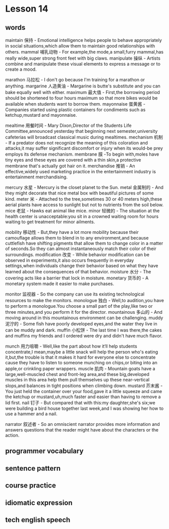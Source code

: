 # Lesson 14

## words

<!-- p92 -->

maintain 保持 - Emotional intelligence helps people to behave appropriately in social situations,which allow them to maintain good relationships with others.
mammal 哺乳动物 - For example,the mode,a small,furry mammal,has really wide,super strong front feet with big claws.
manipulate 操纵 - Artists combine and manipulate these visual elements to express a message or to create a mood.

marathon 马拉松 - I don't go because I'm training for a marathon or anything.
margarine 人造黄油 - Margarine is butte's substitute and you can bake equally well with either.
maximum 最大值 - First,the borrowing period should be shortened to four hours maximum so that more bikes would be available when students want to borrow them.
mayonnaise 蛋黄酱 - Companies started using plastic containers for condiments such as ketchup,mustard and mayonnaise.

mealtime 用餐时间 - Mary Dixon,Director of the Students Life Committee,announced yesterday that beginning next semester,university cafeterias will broadcast classical music during mealtimes.
mechanism 机制 - If a predator does not recognize the meaning of this coloration and attacks,it may suffer significant discomfort or injury when its would-be prey employs its defense mechanism.
membrane 膜 -To begin with,moles have tiny eyes and these eyes are covered with a thin skin,a protective membrane that's actually got hair on it.
merchandise 推销 - An effective,widely used marketing practice in the entertainment industry is entertainment merchandising.

mercury 水星 - Mercury is the closet planet to the Sun.
metal 金属制的 - And they might decorate that nice metal box with beautiful pictures of some kind.
meter 米 - Attached to the tree,sometimes 30 or 40 meters high,these aerial plants have access to sunlight but not to nutrients from the soil below.
mice 老鼠 - Hawks eat animal like mice.
minor 轻微的 - The situation at the health center is unacceptable:you sit in a crowned waiting room for hours waiting to get treatment for minor ailments.

mobility 移动性 - But,they have a lot more mobility because their camouflage allows them to blend in to any environment,and because cuttlefish have shifting pigments that allow them to change color in a matter of seconds.So they can almost instantaneously match their color of their surroundings.
modification 改变 - While behavior modification can be observed in experiments,it also occurs frequently in everyday settings,when individuals change their behavior based on what they have learned about the consequences of that behavior.
moisture 水分 - The covering acts like a barrier that lock in moisture.
monetary 货币的 - A monetary system made it easier to make purchases.

monitor 监视器 - So the company can use its existing technological resources to make the monitors.
monologue 独白 - Well,to audition,you have to perform a monologue.You choose a small part of the play,like two or three minutes,and you perform it for the director.
mountainous 多山的 - And moving around in this mountainous environment can be challenging.
muddy 泥泞的 - Some fish have poorly developed eyes,and the water they live in can be muddy and dark.
muffin 小松饼 - The last time I was there,the cakes and muffins my friends and I ordered were dry and didn't have much flavor.

munch 用力咀嚼 - Well,like the part about how it‘ll help students concentrate,I mean,maybe a little snack will help the person who's eating it,but,the trouble is that it makes it hard for everyone else to concentrate cause they have to listen to someone munching on chips,or biting into an apple,or crinkling paper wrappers.
muscle 肌肉 - Mountain goats have a large,well-muscled chest and front-leg area,and these big,developed muscles in this area help them pull themselves up these near-vertical slops,and balances in tight positions when climbing down.
mustard 芥末酱 - You just held the container over your food,gave it a little squeeze and came the ketchup or mustard,uh,much faster and easier than having to remove a lid first.
nail 钉子 - But compared that with this:my daughter,she's six;we were building a bird house together last week,and I was showing her how to use a hammer and a nail.

narrator 叙述者 - So an omniscient narrator provides more information and answers questions that the reader might have about the characters or the action.

## programmer vocabulary

## sentence pattern

## course practice

## idiomatic expression

## tech english speech
